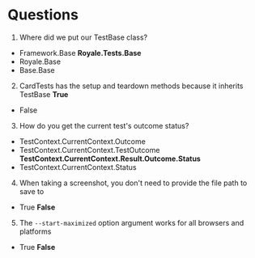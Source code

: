 # Questions

1. Where did we put our TestBase class?
- Framework.Base
**Royale.Tests.Base**
- Royale.Base
- Base.Base

2. CardTests has the setup and teardown methods because it inherits TestBase
**True**
- False

3. How do you get the current test's outcome status?
- TestContext.CurrentContext.Outcome
- TestContext.CurrentContext.TestOutcome
**TestContext.CurrentContext.Result.Outcome.Status**
- TestContext.CurrentContext.Status

4. When taking a screenshot, you don't need to provide the file path to save to
- True
**False**

5. The `--start-maximized` option argument works for all browsers and platforms
- True
**False**
